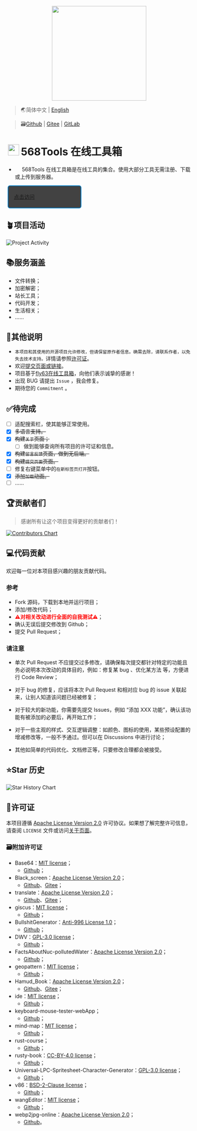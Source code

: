 <p align="center">
    <img height="256" src='https://Tools.PJ568.eu.org/img/icon.svg'/>
</p>

> 🌏简体中文 | [English](./README_EN.md)

> 🗃️[Github](https://github.com/PJ-568/568tools) | [Gitee](https://gitee.com/PJ-568/568tools) | [GitLab](https://gitlab.com/PJ-568/568tools/)

# <img height="30" style="margin: -3px 5px;" src="https://Tools.PJ568.eu.org/img/icon.svg"/>568Tools 在线工具箱

* <img height="15" src="https://Tools.PJ568.eu.org/img/icon.svg"/> 568Tools 在线工具箱是在线工具的集合。使用大部分工具无需注册、下载或上传到服务器。

<a style="font-size:14px;margin:10px 0.8%;border:2px solid #0277BD;border-radius:6px;background:#424242;width:200px;min-height:62px;line-height:20px;box-sizing:border-box;display:flex;align-items:center" href="https://Tools.PJ568.eu.org/"><img height="15" src="https://tools.PJ568.eu.org/img/icon.svg"/> 点击访问</a>

## 🪴项目活动

![Project Activity](https://repobeats.axiom.co/api/embed/0e0b27c01d4e9ff093fb3d03fedc74a300068f50.svg "Repobeats analytics image")

## 📚服务涵盖

* 文件转换；
* 加密解密；
* 站长工具；
* 代码开发；
* 生活相关；
* ……

## 📖其他说明

* `本项目和其使用的开源项目允许修改，但请保留原作者信息。确需去除，请联系作者，以免失去技术支持。`详情请参照[许可证](https://Tools.PJ568.eu.org/about/#1)。
* 欢迎[提交页面或链接](https://Tools.pj568.eu.org/application)。
* 项目基于[fly63在线工具箱](https://github.com/mydearcc/tools)，向他们表示诚挚的感谢！
* 出现 BUG 请提出 `Issue` ，我会修复。
* 期待您的 `Commitment` 。

## ✅待完成

* [ ] 适配搜索栏，使其能够正常使用。
* [X] ~~多语言支持。~~
* [X] ~~构建`关于`页面；~~
  * [ ] 做到能够查询所有项目的许可证和信息。
* [X] ~~构建`留言反馈`页面，做到无后端。~~
* [X] ~~构建`提交页面`页面。~~
* [ ] 修复右键菜单中的`在新标签页打开`按钮。
* [X] ~~添加`加载`动画。~~
* [ ] ……

## 🏆贡献者们

> 感谢所有让这个项目变得更好的贡献者们！

[![Contributors Chart](https://contrib.rocks/image?repo=PJ-568/568tools)](https://github.com/PJ-568/568tools/graphs/contributors)

## 💻代码贡献

欢迎每一位对本项目感兴趣的朋友贡献代码。

### 参考

* Fork 源码，下载到本地并运行项目；
* 添加/修改代码；
* <b style="color:red">⚠️对相关改动进行全面的自我测试⚠️</b>；
* 确认无误后提交修改到 Github；
* 提交 Pull Request；

### 请注意

* 单次 Pull Request 不应提交过多修改，请确保每次提交都针对特定的功能且务必说明本次改动的具体目的，例如：修复某 bug 、优化某方法 等，方便进行 Code Review；
* 对于 bug 的修复，应该将本次 Pull Request 和相对应 bug 的 issue 关联起来，让别人知道该问题已经被修复；
* 对于较大的新功能，你需要先提交 Issues，例如 “添加 XXX 功能”，确认该功能有被添加的必要后，再开始工作；
* 对于一些主观的样式、交互逻辑调整：如颜色、图标的使用，某些预设配置的增减修改等，一般不予通过。但可以在 Discussions 中进行讨论；

* 其他如简单的代码优化、文档修正等，只要修改合理都会被接受。

## ⭐Star 历史

![Star History Chart](https://api.star-history.com/svg?repos=PJ-568/568tools&type=Date)

## 📄许可证

本项目遵循 [Apache License Version 2.0](http://www.apache.org/licenses/LICENSE-2.0) 许可协议。如果想了解完整许可信息，请查阅 `LICENSE` 文件或访问[关于页面](https://Tools.PJ568.eu.org/about/#1)。

### 🗃️附加许可证

* Base64：[MIT license](https://mit-license.org)；
  * [Github](//github.com/SFantasy/Base64)；
* Black_screen：[Apache License Version 2.0](http://www.apache.org/licenses/LICENSE-2.0)；
  * [Github](//github.com/PJ-568/Black_screen/LICENSE)、[Gitee](//gitee.com//PJ-568/Black_screen/LICENSE)；
* translate：[Apache License Version 2.0](http://www.apache.org/licenses/LICENSE-2.0)；
  * [Github](https://github.com/xnx3/translate/blob/master/LICENSE)、[Gitee](https://gitee.com/mail_osc/translate/blob/master/LICENSE)；
* giscus：[MIT license](https://mit-license.org)；
  * [Github](https://github.com/giscus/giscus/blob/main/LICENSE)；
* BullshitGenerator：[Anti-996 License 1.0](https://github.com/kattgu7/Anti-996-License)；
  * [Github](https://github.com/menzi11/BullshitGenerator)；
* DWV：[GPL-3.0 license](https://www.gnu.org/licenses/gpl-3.0.en.html)；
  * [Github](https://github.com/ivmartel/dwv/license.txt)；
* FactsAboutNuc-pollutedWater：[Apache License Version 2.0](http://www.apache.org/licenses/LICENSE-2.0)；
  * [Github](https://github.com/SaveSeaFromNuc-pollutedWater/FactsAboutNuc-pollutedWater/LICENSE)；
* geopattern：[MIT license](https://mit-license.org)；
  * [Github](https://github.com/jasonlong/geo_pattern/license.txt)；
* Hamud_Book：[Apache License Version 2.0](http://www.apache.org/licenses/LICENSE-2.0)；
  * [Github](https://github.com/Hamud-Lang/Hamud_Book/LICENSE)、[Gitee](https://gitee.com/Hamud-Lang/Hamud_Book/LICENSE)；
* ide：[MIT license](https://mit-license.org)；
  * [Github](https://github.com/judge0/ide/blob/master/LICENSE)；
* keyboard-mouse-tester-webApp；
  * [Github](https://github.com/shawon9324/keyboard-mouse-tester-webApp/LICENSE)；
* mind-map：[MIT license](https://mit-license.org)；
  * [Github](https://github.com/wanglin2/mind-map/LICENSE)；
* rust-course；
  * [Github](https://github.com/sunface/rust-course/)；
* rusty-book：[CC-BY-4.0 license](https://freedomdefined.org/Licenses/CC-BY-4.0)；
  * [Github](https://github.com/rustlang-cn/rusty-book//LICENSE)；
* Universal-LPC-Spritesheet-Character-Generator：[GPL-3.0 license](http://www.apache.org/licenses/LICENSE-2.0)；
  * [Github](https://github.com/basxto/Universal-Spritesheet-Character-Generator/LICENSE)；
* v86：[BSD-2-Clause license](https://opensource.org/license/bsd-2-clause/)；
  * [Github](https://github.com/copy/v86/blob/master/LICENSE)；
* wangEditor：[MIT license](https://mit-license.org)；
  * [Github](https://github.com/wangeditor-team/wangEditor/blob/master/LICENSE)；
* webp2jpg-online：[Apache License Version 2.0](http://www.apache.org/licenses/LICENSE-2.0)；
  * [Github](https://github.com/renzhezhilu/webp2jpg-online/blob/master/LICENSE)。
